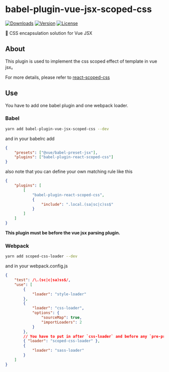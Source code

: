 # babel-plugin-vue-jsx-scoped-css

<p align="left">
    <a href="https://npmcharts.com/compare/babel-plugin-vue-jsx-scoped-css?minimal=true"><img src="https://img.shields.io/npm/dm/babel-plugin-vue-jsx-scoped-css.svg" alt="Downloads"></a>
    <a href="https://www.npmjs.com/package/babel-plugin-vue-jsx-scoped-css"><img src="https://img.shields.io/npm/v/babel-plugin-vue-jsx-scoped-css.svg" alt="Version"></a>
    <a href="https://www.npmjs.com/package/babel-plugin-vue-jsx-scoped-css"><img src="https://img.shields.io/npm/l/babel-plugin-vue-jsx-scoped-css.svg" alt="License"></a>
</p>

:hammer: CSS encapsulation solution for Vue JSX

## About

This plugin is used to implement the css scoped effect of template in vue jsx。

For more details, please refer to [react-scoped-css][reactscopedcss]

## Use

You have to add one babel plugin and one webpack loader.

### Babel

```bash
yarn add babel-plugin-vue-jsx-scoped-css --dev
```

and in your babelrc add

```json
{
    "presets": ["@vue/babel-preset-jsx"],
    "plugins": ["babel-plugin-react-scoped-css"]
}
```

also note that you can define your own matching rule like this

```json
{
    "plugins": [
        [
            "babel-plugin-react-scoped-css",
            {
                "include": ".local.(sa|sc|c)ss$"
            }
        ]
    ]
}
```

**This plugin must be before the vue jsx parsing plugin.**

### Webpack

```bash
yarn add scoped-css-loader --dev
```

and in your webpack.config.js

```json
{
    "test": /\.(sc|c|sa)ss$/,
    "use": [
        {
            "loader": "style-loader"
        },
        {
            "loader": "css-loader",
            "options": {
                "sourceMap": true,
                "importLoaders": 2
            }
        },
        // You have to put in after `css-loader` and before any `pre-precessing loader`
        { "loader": "scoped-css-loader" },
        {
            "loader": "sass-loader"
        }
    ]
}
```

[reactscopedcss]: https://github.com/gaoxiaoliangz/react-scoped-css
